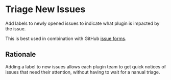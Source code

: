 # Triage New Issues

Add labels to newly opened issues to indicate what plugin is impacted by the issue.

This is best used in combination with GitHub [issue forms](https://docs.github.com/en/communities/using-templates-to-encourage-useful-issues-and-pull-requests/configuring-issue-templates-for-your-repository#creating-issue-forms).

## Rationale

Adding a label to new issues allows each plugin team to get quick notices of issues that need their attention, without having to wait for a nanual triage.
